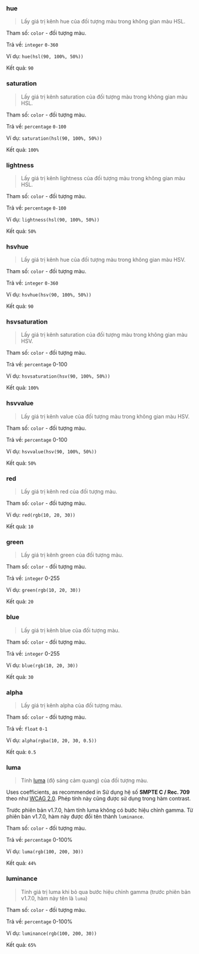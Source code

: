 ### hue

> Lấy giá trị kênh hue của đối tượng màu trong không gian màu HSL.

Tham số: `color` - đối tượng màu.

Trả về: `integer` `0-360`

Ví dụ: `hue(hsl(90, 100%, 50%))`

Kết quả: `90`


### saturation

> Lấy giá trị kênh saturation của đối tượng màu trong không gian màu HSL.

Tham số: `color` - đối tượng màu.

Trả về: `percentage` `0-100`

Ví dụ: `saturation(hsl(90, 100%, 50%))`

Kết quả: `100%`


### lightness

> Lấy giá trị kênh lightness của đối tượng màu trong không gian màu HSL.

Tham số: `color` - đối tượng màu.

Trả về: `percentage` `0-100`

Ví dụ: `lightness(hsl(90, 100%, 50%))`

Kết quả: `50%`


### hsvhue

> Lấy giá trị kênh hue của đối tượng màu trong không gian màu HSV.

Tham số: `color` - đối tượng màu.

Trả về: `integer` `0-360`

Ví dụ: `hsvhue(hsv(90, 100%, 50%))`

Kết quả: `90`


### hsvsaturation

> Lấy giá trị kênh saturation của đối tượng màu trong không gian màu HSV.

Tham số: `color` - đối tượng màu.

Trả về: `percentage` 0-100

Ví dụ: `hsvsaturation(hsv(90, 100%, 50%))`

Kết quả: `100%`


### hsvvalue

> Lấy giá trị kênh value của đối tượng màu trong không gian màu HSV.

Tham số: `color` - đối tượng màu.

Trả về: `percentage` 0-100

Ví dụ: `hsvvalue(hsv(90, 100%, 50%))`

Kết quả: `50%`


### red

> Lấy giá trị kênh red của đối tượng màu.

Tham số: `color` - đối tượng màu.


Ví dụ: `red(rgb(10, 20, 30))`

Kết quả: `10`


### green

> Lấy giá trị kênh green của đối tượng màu.

Tham số: `color` - đối tượng màu.

Trả về: `integer` 0-255

Ví dụ: `green(rgb(10, 20, 30))`

Kết quả: `20`


### blue

> Lấy giá trị kênh blue của đối tượng màu.

Tham số: `color` - đối tượng màu.

Trả về: `integer` 0-255

Ví dụ: `blue(rgb(10, 20, 30))`

Kết quả: `30`


### alpha

> Lấy giá trị kênh alpha của đối tượng màu.

Tham số: `color` - đối tượng màu.

Trả về: `float` `0-1`

Ví dụ: `alpha(rgba(10, 20, 30, 0.5))`

Kết quả: `0.5`


### luma

> Tính [luma](http://en.wikipedia.org/wiki/Luma_%28video%29) (độ sáng cảm quang) của đối tượng màu.

Uses 
 coefficients, as recommended in 
Sử dụng hệ số **SMPTE C / Rec. 709** theo như [WCAG 2.0](http://www.w3.org/TR/2008/REC-WCAG20-20081211/#relativeluminancedef). Phép tính này cũng được sử dụng trong hàm contrast.

Trước phiên bản v1.7.0, hàm tính luma không có bước hiệu chỉnh gamma. Từ phiên bản v1.7.0, hàm này được đổi tên thành `luminance`.

Tham số: `color` - đối tượng màu.

Trả về: `percentage` 0-100%

Ví dụ: `luma(rgb(100, 200, 30))`

Kết quả: `44%`


### luminance

> Tính giá trị luma khi bỏ qua bước hiệu chỉnh gamma (trước phiên bản v1.7.0, hàm này tên là `luma`)

Tham số: `color` - đối tượng màu.

Trả về: `percentage` 0-100%

Ví dụ: `luminance(rgb(100, 200, 30))`

Kết quả: `65%`
